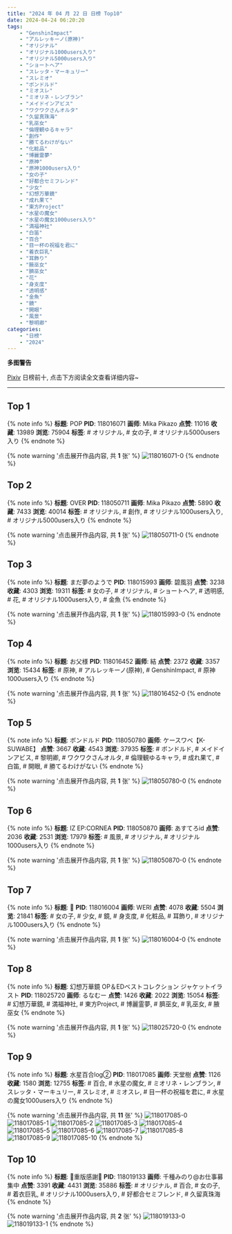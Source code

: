 ```yaml
---
title: "2024 年 04 月 22 日 日榜 Top10"
date: 2024-04-24 06:20:20
tags:
    - "GenshinImpact"
    - "アルレッキーノ(原神)"
    - "オリジナル"
    - "オリジナル1000users入り"
    - "オリジナル5000users入り"
    - "ショートヘア"
    - "スレッタ・マーキュリー"
    - "スレミオ"
    - "ボンドルド"
    - "ミオスレ"
    - "ミオリネ・レンブラン"
    - "メイドインアビス"
    - "ワクワクさんオルタ"
    - "久留真珠海"
    - "乳巫女"
    - "倫理観ゆるキャラ"
    - "創作"
    - "勝てるわけがない"
    - "化粧品"
    - "博麗霊夢"
    - "原神"
    - "原神1000users入り"
    - "女の子"
    - "好都合セミフレンド"
    - "少女"
    - "幻想万華鏡"
    - "成れ果て"
    - "東方Project"
    - "水星の魔女"
    - "水星の魔女1000users入り"
    - "満福神社"
    - "白笛"
    - "百合"
    - "目一杯の祝福を君に"
    - "着衣巨乳"
    - "耳飾り"
    - "腋巫女"
    - "臍巫女"
    - "花"
    - "身支度"
    - "透明感"
    - "金魚"
    - "鏡"
    - "開眼"
    - "風景"
    - "黎明卿"
categories:
    - "日榜"
    - "2024"
---
```


<i class="fa fa-triangle-exclamation"></i>**多图警告**<i class="fa fa-triangle-exclamation"></i>

[Pixiv](https://www.pixiv.net/) 日榜前十, 点击下方阅读全文查看详细内容~

<!-- more -->

---

## Top 1

{% note info %}
**标题**: POP
**PID**: 118016071 **画师**: Mika Pikazo
**点赞**: 11016 **收藏**: 13989 **浏览**: 75904
**标签**: # オリジナル, # 女の子, # オリジナル5000users入り
{% endnote %}

{% note warning '点击展开作品内容, 共 **1** 张' %}
![118016071-0](https://i.pixiv.re/img-original/img/2024/04/21/00/00/14/118016071_p0.png)
{% endnote %}

## Top 2

{% note info %}
**标题**: OVER
**PID**: 118050711 **画师**: Mika Pikazo
**点赞**: 5890 **收藏**: 7433 **浏览**: 40014
**标签**: # オリジナル, # 創作, # オリジナル1000users入り, # オリジナル5000users入り
{% endnote %}

{% note warning '点击展开作品内容, 共 **1** 张' %}
![118050711-0](https://i.pixiv.re/img-original/img/2024/04/22/00/00/06/118050711_p0.png)
{% endnote %}

## Top 3

{% note info %}
**标题**: まだ夢のようで
**PID**: 118015993 **画师**: 碧風羽
**点赞**: 3238 **收藏**: 4303 **浏览**: 19311
**标签**: # 女の子, # オリジナル, # ショートヘア, # 透明感, # 花, # オリジナル1000users入り, # 金魚
{% endnote %}

{% note warning '点击展开作品内容, 共 **1** 张' %}
![118015993-0](https://i.pixiv.re/img-original/img/2024/04/21/00/00/01/118015993_p0.jpg)
{% endnote %}

## Top 4

{% note info %}
**标题**: お父様
**PID**: 118016452 **画师**: 結
**点赞**: 2372 **收藏**: 3357 **浏览**: 15434
**标签**: # 原神, # アルレッキーノ(原神), # GenshinImpact, # 原神1000users入り
{% endnote %}

{% note warning '点击展开作品内容, 共 **1** 张' %}
![118016452-0](https://i.pixiv.re/img-original/img/2024/04/21/00/03/10/118016452_p0.jpg)
{% endnote %}

## Top 5

{% note info %}
**标题**: ボンドルド
**PID**: 118050780 **画师**: ケースワベ【K-SUWABE】
**点赞**: 3667 **收藏**: 4543 **浏览**: 37935
**标签**: # ボンドルド, # メイドインアビス, # 黎明卿, # ワクワクさんオルタ, # 倫理観ゆるキャラ, # 成れ果て, # 白笛, # 開眼, # 勝てるわけがない
{% endnote %}

{% note warning '点击展开作品内容, 共 **1** 张' %}
![118050780-0](https://i.pixiv.re/img-original/img/2024/04/22/00/00/17/118050780_p0.jpg)
{% endnote %}

## Top 6

{% note info %}
**标题**: IZ EP:CORNEA
**PID**: 118050870 **画师**: あすてろid
**点赞**: 2036 **收藏**: 2531 **浏览**: 17979
**标签**: # 風景, # オリジナル, # オリジナル1000users入り
{% endnote %}

{% note warning '点击展开作品内容, 共 **1** 张' %}
![118050870-0](https://i.pixiv.re/img-original/img/2024/04/22/00/00/33/118050870_p0.png)
{% endnote %}

## Top 7

{% note info %}
**标题**: 🎀
**PID**: 118016004 **画师**: WERI
**点赞**: 4078 **收藏**: 5504 **浏览**: 21841
**标签**: # 女の子, # 少女, # 鏡, # 身支度, # 化粧品, # 耳飾り, # オリジナル1000users入り
{% endnote %}

{% note warning '点击展开作品内容, 共 **1** 张' %}
![118016004-0](https://i.pixiv.re/img-original/img/2024/04/21/00/00/04/118016004_p0.png)
{% endnote %}

## Top 8

{% note info %}
**标题**: 幻想万華鏡 OP＆EDベストコレクション ジャケットイラスト
**PID**: 118025720 **画师**: るなむー
**点赞**: 1426 **收藏**: 2022 **浏览**: 15054
**标签**: # 幻想万華鏡, # 満福神社, # 東方Project, # 博麗霊夢, # 臍巫女, # 乳巫女, # 腋巫女
{% endnote %}

{% note warning '点击展开作品内容, 共 **1** 张' %}
![118025720-0](https://i.pixiv.re/img-original/img/2024/04/21/09/35/34/118025720_p0.jpg)
{% endnote %}

## Top 9

{% note info %}
**标题**: 水星百合log②
**PID**: 118017085 **画师**: 天堂樹
**点赞**: 1126 **收藏**: 1580 **浏览**: 12755
**标签**: # 百合, # 水星の魔女, # ミオリネ・レンブラン, # スレッタ・マーキュリー, # スレミオ, # ミオスレ, # 目一杯の祝福を君に, # 水星の魔女1000users入り
{% endnote %}

{% note warning '点击展开作品内容, 共 **11** 张' %}
![118017085-0](https://i.pixiv.re/img-original/img/2024/04/21/00/20/16/118017085_p0.jpg)
![118017085-1](https://i.pixiv.re/img-original/img/2024/04/21/00/20/16/118017085_p1.jpg)
![118017085-2](https://i.pixiv.re/img-original/img/2024/04/21/00/20/16/118017085_p2.jpg)
![118017085-3](https://i.pixiv.re/img-original/img/2024/04/21/00/20/16/118017085_p3.jpg)
![118017085-4](https://i.pixiv.re/img-original/img/2024/04/21/00/20/16/118017085_p4.jpg)
![118017085-5](https://i.pixiv.re/img-original/img/2024/04/21/00/20/16/118017085_p5.jpg)
![118017085-6](https://i.pixiv.re/img-original/img/2024/04/21/00/20/16/118017085_p6.jpg)
![118017085-7](https://i.pixiv.re/img-original/img/2024/04/21/00/20/16/118017085_p7.jpg)
![118017085-8](https://i.pixiv.re/img-original/img/2024/04/21/00/20/16/118017085_p8.jpg)
![118017085-9](https://i.pixiv.re/img-original/img/2024/04/21/00/20/16/118017085_p9.jpg)
![118017085-10](https://i.pixiv.re/img-original/img/2024/04/21/00/20/16/118017085_p10.jpg)
{% endnote %}

## Top 10

{% note info %}
**标题**: 💜重版感謝💜
**PID**: 118019133 **画师**: 千種みのり@お仕事募集中
**点赞**: 3391 **收藏**: 4431 **浏览**: 35886
**标签**: # オリジナル, # 百合, # 女の子, # 着衣巨乳, # オリジナル1000users入り, # 好都合セミフレンド, # 久留真珠海
{% endnote %}

{% note warning '点击展开作品内容, 共 **2** 张' %}
![118019133-0](https://i.pixiv.re/img-original/img/2024/04/21/01/30/59/118019133_p0.jpg)
![118019133-1](https://i.pixiv.re/img-original/img/2024/04/21/01/30/59/118019133_p1.jpg)
{% endnote %}
